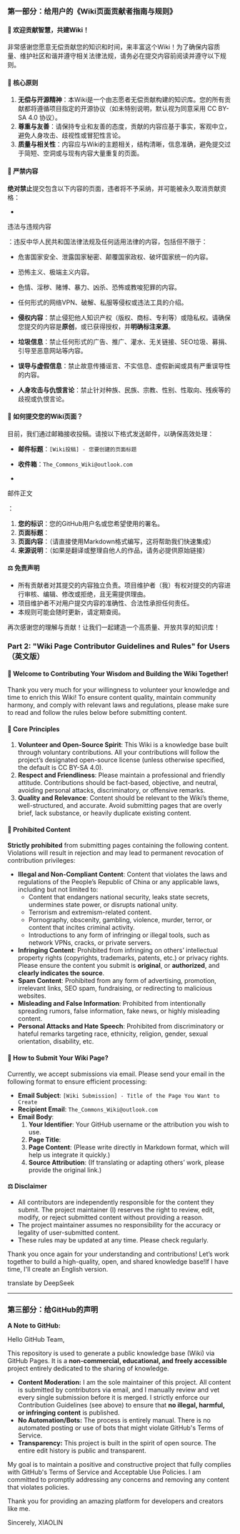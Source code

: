 ### 第一部分：给用户的《Wiki页面贡献者指南与规则》

#### 🤝 欢迎贡献智慧，共建Wiki！

非常感谢您愿意无偿贡献您的知识和时间，来丰富这个Wiki！为了确保内容质量、维护社区和谐并遵守相关法律法规，请务必在提交内容前阅读并遵守以下规则。

#### 📜 核心原则

1. **无偿与开源精神**：本Wiki是一个由志愿者无偿贡献构建的知识库。您的所有贡献都将遵循项目指定的开源协议（如未特别说明，默认视为同意采用 CC BY-SA 4.0 协议）。
2. **尊重与友善**：请保持专业和友善的态度，贡献的内容应基于事实，客观中立，避免人身攻击、歧视性或冒犯性言论。
3. **质量与相关性**：内容应与Wiki的主题相关，结构清晰，信息准确，避免提交过于简短、空洞或与现有内容大量重复的页面。

#### 🚫 严禁内容

**绝对禁止**提交包含以下内容的页面，违者将不予采纳，并可能被永久取消贡献资格：

- 

  违法与违规内容

  ：违反中华人民共和国法律法规及任何适用法律的内容，包括但不限于：

  - 危害国家安全、泄露国家秘密、颠覆国家政权、破坏国家统一的内容。
  - 恐怖主义、极端主义内容。
  - 色情、淫秽、赌博、暴力、凶杀、恐怖或教唆犯罪的内容。
  - 任何形式的网络VPN、破解、私服等侵权或违法工具的介绍。

- **侵权内容**：禁止侵犯他人知识产权（版权、商标、专利等）或隐私权。请确保您提交的内容是**原创**，或已获得授权，并**明确标注来源**。

- **垃圾信息**：禁止任何形式的广告、推广、灌水、无关链接、SEO垃圾、募捐、引导至恶意网站等内容。

- **误导与虚假信息**：禁止故意传播谣言、不实信息、虚假新闻或具有严重误导性的内容。

- **人身攻击与仇恨言论**：禁止针对种族、民族、宗教、性别、性取向、残疾等的歧视或仇恨言论。

#### 📧 如何提交您的Wiki页面？

目前，我们通过邮箱接收投稿。请按以下格式发送邮件，以确保高效处理：

- **邮件标题**：`[Wiki投稿] - 您要创建的页面标题`

- **收件箱**：`The_Commons_Wiki@outlook.com` 

- 

  邮件正文

  ：

  1. **您的标识**：您的GitHub用户名或您希望使用的署名。
  2. **页面标题**：
  3. **页面内容**：（请直接使用Markdown格式编写，这将帮助我们快速集成）
  4. **来源说明**：（如果是翻译或整理自他人的作品，请务必提供原始链接）

#### ⚖️ 免责声明

- 所有贡献者对其提交的内容独立负责。项目维护者（我）有权对提交的内容进行审核、编辑、修改或拒绝，且无需提供理由。
- 项目维护者不对用户提交内容的准确性、合法性承担任何责任。
- 本规则可能会随时更新，请定期查阅。

再次感谢您的理解与贡献！让我们一起建造一个高质量、开放共享的知识库！

### Part 2: "Wiki Page Contributor Guidelines and Rules" for Users（英文版）

#### 🤝 Welcome to Contributing Your Wisdom and Building the Wiki Together!

Thank you very much for your willingness to volunteer your knowledge and time to enrich this Wiki! To ensure content quality, maintain community harmony, and comply with relevant laws and regulations, please make sure to read and follow the rules below before submitting content.

#### 📜 Core Principles

1. **Volunteer and Open-Source Spirit**: This Wiki is a knowledge base built through voluntary contributions. All your contributions will follow the project’s designated open-source license (unless otherwise specified, the default is CC BY-SA 4.0).
2. **Respect and Friendliness**: Please maintain a professional and friendly attitude. Contributions should be fact-based, objective, and neutral, avoiding personal attacks, discriminatory, or offensive remarks.
3. **Quality and Relevance**: Content should be relevant to the Wiki’s theme, well-structured, and accurate. Avoid submitting pages that are overly brief, lack substance, or heavily duplicate existing content.

#### 🚫 Prohibited Content

**Strictly prohibited** from submitting pages containing the following content. Violations will result in rejection and may lead to permanent revocation of contribution privileges:

- **Illegal and Non-Compliant Content**: Content that violates the laws and regulations of the People’s Republic of China or any applicable laws, including but not limited to:
  - Content that endangers national security, leaks state secrets, undermines state power, or disrupts national unity.
  - Terrorism and extremism-related content.
  - Pornography, obscenity, gambling, violence, murder, terror, or content that incites criminal activity.
  - Introductions to any form of infringing or illegal tools, such as network VPNs, cracks, or private servers.
- **Infringing Content**: Prohibited from infringing on others’ intellectual property rights (copyrights, trademarks, patents, etc.) or privacy rights. Please ensure the content you submit is **original**, or **authorized**, and **clearly indicates the source**.
- **Spam Content**: Prohibited from any form of advertising, promotion, irrelevant links, SEO spam, fundraising, or redirecting to malicious websites.
- **Misleading and False Information**: Prohibited from intentionally spreading rumors, false information, fake news, or highly misleading content.
- **Personal Attacks and Hate Speech**: Prohibited from discriminatory or hateful remarks targeting race, ethnicity, religion, gender, sexual orientation, disability, etc.

#### 📧 How to Submit Your Wiki Page?

Currently, we accept submissions via email. Please send your email in the following format to ensure efficient processing:

- **Email Subject**: `[Wiki Submission] - Title of the Page You Want to Create`
- **Recipient Email**: `The_Commons_Wiki@outlook.com`
- **Email Body**:
  1. **Your Identifier**: Your GitHub username or the attribution you wish to use.
  2. **Page Title**:
  3. **Page Content**: (Please write directly in Markdown format, which will help us integrate it quickly.)
  4. **Source Attribution**: (If translating or adapting others’ work, please provide the original link.)

#### ⚖️ Disclaimer

- All contributors are independently responsible for the content they submit. The project maintainer (I) reserves the right to review, edit, modify, or reject submitted content without providing a reason.
- The project maintainer assumes no responsibility for the accuracy or legality of user-submitted content.
- These rules may be updated at any time. Please check regularly.

Thank you once again for your understanding and contributions! Let’s work together to build a high-quality, open, and shared knowledge base!If I have time, I'll create an English version.

translate by DeepSeek

------

### 第三部分：给GitHub的声明

**A Note to GitHub:**

Hello GitHub Team,

This repository is used to generate a public knowledge base (Wiki) via GitHub Pages. It is a **non-commercial, educational, and freely accessible** project entirely dedicated to the sharing of knowledge.

- **Content Moderation:** I am the sole maintainer of this project. All content is submitted by contributors via email, and I manually review and vet every single submission before it is merged. I strictly enforce our Contribution Guidelines (see above) to ensure that **no illegal, harmful, or infringing content** is published.
- **No Automation/Bots:** The process is entirely manual. There is no automated posting or use of bots that might violate GitHub's Terms of Service.
- **Transparency:** This project is built in the spirit of open source. The entire edit history is public and transparent.

My goal is to maintain a positive and constructive project that fully complies with GitHub's Terms of Service and Acceptable Use Policies. I am committed to promptly addressing any concerns and removing any content that violates policies.

Thank you for providing an amazing platform for developers and creators like me.

Sincerely,
XIAOLIN
